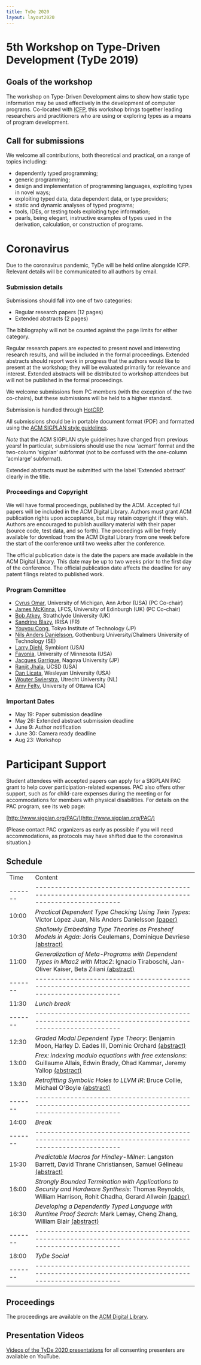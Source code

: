 ```yaml
---
title: TyDe 2020
layout: layout2020
---
```


# 5th Workshop on Type-Driven Development (TyDe 2019)

## Goals of the workshop

The workshop on Type-Driven Development aims to show how static type information may be used effectively in the development of computer programs. Co-located with [ICFP](http://icfp20.sigplan.org/), this workshop brings together leading researchers and practitioners who are using or exploring types as a means of program development.

## Call for submissions

We welcome all contributions, both theoretical and practical, on a
range of topics including:

-   dependently typed programming;
-   generic programming;
-   design and implementation of programming languages, exploiting types in novel ways;
-   exploiting typed data, data dependent data, or type providers;
-   static and dynamic analyses of typed programs;
-   tools, IDEs, or testing tools exploiting type information;
-   pearls, being elegant, instructive examples of types used in the derivation, calculation, or construction of programs.

# Coronavirus

Due to the coronavirus pandemic, TyDe will be held online alongside ICFP. Relevant details will be communicated to all authors by email.

### Submission details

Submissions should fall into one of two categories:

-   Regular research papers (12 pages)
-   Extended abstracts (2 pages)

The bibliography will not be counted against the page limits for
either category.

Regular research papers are expected to present novel and interesting
research results, and will be included in the formal
proceedings. Extended abstracts should report work in progress that
the authors would like to present at the workshop; they will be evaluated primarily for relevance and interest. Extended abstracts
will be distributed to workshop attendees but will not be published in
the formal proceedings.

We welcome submissions from PC members (with the exception of the two
co-chairs), but these submissions will be held to a higher standard.

Submission is handled through [HotCRP](https://tyde20.hotcrp.com).

All submissions should be in portable document format (PDF) and
formatted using the [ACM SIGPLAN style guidelines](http://www.sigplan.org/Resources/Author/).

*Note* that the ACM SIGPLAN style guidelines have changed from
previous years! In particular, submissions should use the new
‘acmart’ format and the two-column ‘sigplan’ subformat (not to be
confused with the one-column ‘acmlarge’ subformat).

Extended abstracts must be submitted with the label 'Extended
abstract' clearly in the title.

### Proceedings and Copyright

We will have formal proceedings, published by the ACM. Accepted full
papers will be included in the ACM Digital Library. Authors must grant
ACM publication rights upon acceptance, but may retain copyright if they
wish. Authors are encouraged to publish auxiliary material with their
paper (source code, test data, and so forth). The proceedings will be
freely available for download from the ACM Digital Library from one week
before the start of the conference until two weeks after the conference.

The official publication date is the date the papers are made
available in the ACM Digital Library. This date may be up to two weeks
prior to the first day of the conference. The official publication
date affects the deadline for any patent filings related to published
work.

### Program Committee

-   [Cyrus Omar](https://web.eecs.umich.edu/~comar), University of Michigan, Ann Arbor (USA) (PC Co-chair)
-   [James McKinna](http://www.inf.ed.ac.uk/people/staff/James_McKinna.html), LFCS, University of Edinburgh (UK) (PC Co-chair)
-   [Bob Atkey](http://bentnib.org/), Strathclyde University (UK)
-   [Sandrine Blazy](https://people.irisa.fr/Sandrine.Blazy/), IRISA (FR)
-   [Youyou Cong](http://prg.is.titech.ac.jp/people/cong/), Tokyo Institute of Technology (JP)
-   [Nils Anders Danielsson](http://www.cse.chalmers.se/~nad/), Gothenburg University/Chalmers University of Technology (SE)
-   [Larry Diehl](http://www.larrytheliquid.com/), Symbiont (USA)
-   [Favonia](https://favonia.org/), University of Minnesota (USA)
-   [Jacques Garrigue](http://www.math.nagoya-u.ac.jp/~garrigue/home.html), Nagoya University (JP)
-   [Ranjit Jhala](http://ranjitjhala.github.io/), UCSD (USA)
-   [Dan Licata](http://dlicata.web.wesleyan.edu/), Wesleyan University (USA)
-   [Wouter Swierstra](http://www.staff.science.uu.nl/~swier004), Utrecht University (NL)
-   [Amy Felty](http://www.eecs.uottawa.ca/~afelty/), University of Ottawa (CA)

### Important Dates

- May 19: Paper submission deadline
- May 26: Extended abstract submission deadline
- June 9: Author notification
- June 30: Camera ready deadline
- Aug 23: Workshop

# Participant Support

Student attendees with accepted papers can apply for a SIGPLAN PAC grant
to help cover participation-related expenses. PAC also offers other support, such as
for child-care expenses during the meeting or for accommodations for members with physical disabilities. For details
on the PAC program, see its web page:

  [http://www.sigplan.org/PAC/](http://www.sigplan.org/PAC/)

(Please contact PAC organizers as early as possible if you will need accommodations, as protocols may have shifted due to the coronavirus situation.)

## Schedule

|       |                                                                                                      |
|-------|------------------------------------------------------------------------------------------------------|
| Time  | Content                                                                                              |
|-------|------------------------------------------------------------------------------------------------------|
| 10:00 | *Practical Dependent Type Checking Using Twin Types*: Víctor López Juan, Nils Anders Danielsson [(paper)](http://tydeworkshop.org/2020-abstracts/paper6.pdf) |
| 10:30 | *Shallowly Embedding Type Theories as Presheaf Models in Agda*: Joris Ceulemans, Dominique Devriese [(abstract)](http://tydeworkshop.org/2020-abstracts/paper11.pdf) |
| 11:00 | *Generalization of Meta-Programs with Dependent Types in Mtac2 with Mtac2*: Ignacio Tiraboschi, Jan-Oliver Kaiser, Beta Ziliani [(abstract)](http://tydeworkshop.org/2020-abstracts/paper12.pdf) |
|-------|------------------------------------------------------------------------------------------------------|
| 11:30 | *Lunch break*                                                                                        |
|-------|------------------------------------------------------------------------------------------------------|
| 12:30 | *Graded Modal Dependent Type Theory*: Benjamin Moon, Harley D. Eades III, Dominic Orchard [(abstract)](http://tydeworkshop.org/2020-abstracts/paper8.pdf) |
| 13:00 | *Frex: indexing modulo equations with free extensions*: Guillaume Allais, Edwin Brady, Ohad Kammar, Jeremy Yallop [(abstract)](http://tydeworkshop.org/2020-abstracts/paper3.pdf) |
| 13:30 | *Retrofitting Symbolic Holes to LLVM IR*: Bruce Collie, Michael O'Boyle [(abstract)](http://tydeworkshop.org/2020-abstracts/paper7.pdf) |
|-------|------------------------------------------------------------------------------------------------------|
| 14:00 | *Break*                                                                                              |
|-------|------------------------------------------------------------------------------------------------------|
| 15:30 | *Predictable Macros for Hindley-Milner*: Langston Barrett, David Thrane Christiansen, Samuel Gélineau [(abstract)](http://tydeworkshop.org/2020-abstracts/paper9.pdf) |
| 16:00 | *Strongly Bounded Termination with Applications to Security and Hardware Synthesis*: Thomas Reynolds, William Harrison, Rohit Chadha, Gerard Allwein [(paper)](http://tydeworkshop.org/2020-abstracts/paper4.pdf) |
| 16:30 | *Developing a Dependently Typed Language with Runtime Proof Search*: Mark Lemay, Cheng Zhang, William Blair [(abstract)](http://tydeworkshop.org/2020-abstracts/paper10.pdf) |
|-------|------------------------------------------------------------------------------------------------------|
| 18:00 | *TyDe Social*                                                                                       |
|-------|------------------------------------------------------------------------------------------------------|

## Proceedings

The proceedings are available on the [ACM Digital Library](https://dl.acm.org/doi/proceedings/10.1145/3406089).

## Presentation Videos

[Videos of the TyDe 2020 presentations](https://www.youtube.com/watch?v=pA0wOOcf5rM&list=PLyrlk8Xaylp63TV8z8yZb79BNzFse9wVO) for all consenting presenters are available on YouTube.
